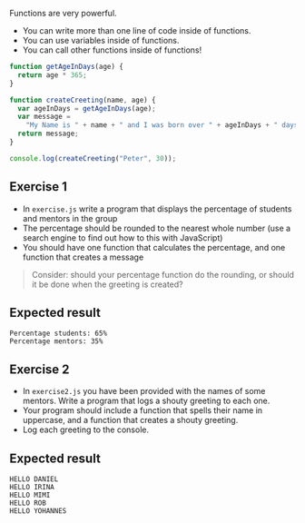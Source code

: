 Functions are very powerful.

- You can write more than one line of code inside of functions.
- You can use variables inside of functions.
- You can call other functions inside of functions!

```js
function getAgeInDays(age) {
  return age * 365;
}

function createCreeting(name, age) {
  var ageInDays = getAgeInDays(age);
  var message =
    "My Name is " + name + " and I was born over " + ageInDays + " days ago!";
  return message;
}

console.log(createCreeting("Peter", 30));
```

## Exercise 1

- In `exercise.js` write a program that displays the percentage of students and mentors in the group
- The percentage should be rounded to the nearest whole number (use a search engine to find out how to this with JavaScript)
- You should have one function that calculates the percentage, and one function that creates a message

> Consider: should your percentage function do the rounding, or should it be done when the greeting is created?

## Expected result

```
Percentage students: 65%
Percentage mentors: 35%
```

## Exercise 2

- In `exercise2.js` you have been provided with the names of some mentors. Write a program that logs a shouty greeting to each one.
- Your program should include a function that spells their name in uppercase, and a function that creates a shouty greeting.
- Log each greeting to the console.

## Expected result

```
HELLO DANIEL
HELLO IRINA
HELLO MIMI
HELLO ROB
HELLO YOHANNES
```
